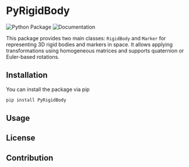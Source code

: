 # PyRigidBody
![Python Package](https://github.com/beratatmaca/PyRigidBody/actions/workflows/python-package.yml/badge.svg)
![Documentation](https://github.com/beratatmaca/PyRigidBody/actions/workflows/docs.yml/badge.svg)

This package provides two main classes: `RigidBody` and `Marker` for representing 3D rigid bodies and markers in space. It allows applying transformations using homogeneous matrices and supports quaternion or Euler-based rotations.

## Installation

You can install the package via pip

```bash
pip install PyRigidBody
```

## Usage

## License

## Contribution

